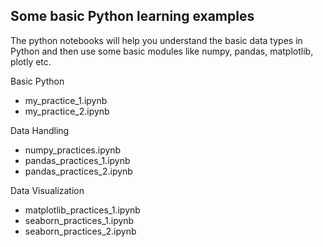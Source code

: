 ## Some basic Python learning examples

The python notebooks will help you understand the basic data types in Python and then use some basic modules like numpy, pandas, matplotlib, plotly etc.

Basic Python
- my_practice_1.ipynb
- my_practice_2.ipynb

Data Handling
- numpy_practices.ipynb
- pandas_practices_1.ipynb
- pandas_practices_2.ipynb

Data Visualization
- matplotlib_practices_1.ipynb
- seaborn_practices_1.ipynb
- seaborn_practices_2.ipynb